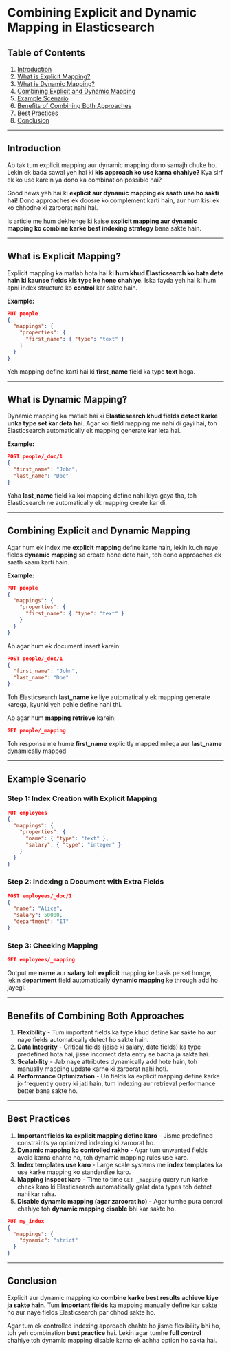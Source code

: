 # Combining Explicit and Dynamic Mapping in Elasticsearch

## Table of Contents

1. [Introduction](#introduction)
2. [What is Explicit Mapping?](#what-is-explicit-mapping)
3. [What is Dynamic Mapping?](#what-is-dynamic-mapping)
4. [Combining Explicit and Dynamic Mapping](#combining-explicit-and-dynamic-mapping)
5. [Example Scenario](#example-scenario)
6. [Benefits of Combining Both Approaches](#benefits-of-combining-both-approaches)
7. [Best Practices](#best-practices)
8. [Conclusion](#conclusion)

---

## Introduction

Ab tak tum explicit mapping aur dynamic mapping dono samajh chuke ho. Lekin ek bada sawal yeh hai ki **kis approach ko use karna chahiye?** Kya sirf ek ko use karein ya dono ka combination possible hai?

Good news yeh hai ki **explicit aur dynamic mapping ek saath use ho sakti hai**! Dono approaches ek doosre ko complement karti hain, aur hum kisi ek ko chhodne ki zaroorat nahi hai.

Is article me hum dekhenge ki kaise **explicit mapping aur dynamic mapping ko combine karke best indexing strategy** bana sakte hain.

---

## What is Explicit Mapping?

Explicit mapping ka matlab hota hai ki **hum khud Elasticsearch ko bata dete hain ki kaunse fields kis type ke hone chahiye**. Iska fayda yeh hai ki hum apni index structure ko **control** kar sakte hain.

**Example:**
```json
PUT people
{
  "mappings": {
    "properties": {
      "first_name": { "type": "text" }
    }
  }
}
```
Yeh mapping define karti hai ki **first_name** field ka type **text** hoga.

---

## What is Dynamic Mapping?

Dynamic mapping ka matlab hai ki **Elasticsearch khud fields detect karke unka type set kar deta hai**. Agar koi field mapping me nahi di gayi hai, toh Elasticsearch automatically ek mapping generate kar leta hai.

**Example:**
```json
POST people/_doc/1
{
  "first_name": "John",
  "last_name": "Doe"
}
```
Yaha **last_name** field ka koi mapping define nahi kiya gaya tha, toh Elasticsearch ne automatically ek mapping create kar di.

---

## Combining Explicit and Dynamic Mapping

Agar hum ek index me **explicit mapping** define karte hain, lekin kuch naye fields **dynamic mapping** se create hone dete hain, toh dono approaches ek saath kaam karti hain.

**Example:**

```json
PUT people
{
  "mappings": {
    "properties": {
      "first_name": { "type": "text" }
    }
  }
}
```

Ab agar hum ek document insert karein:

```json
POST people/_doc/1
{
  "first_name": "John",
  "last_name": "Doe"
}
```

Toh Elasticsearch **last_name** ke liye automatically ek mapping generate karega, kyunki yeh pehle define nahi thi.

Ab agar hum **mapping retrieve** karein:
```json
GET people/_mapping
```
Toh response me hume **first_name** explicitly mapped milega aur **last_name** dynamically mapped.

---

## Example Scenario

### Step 1: Index Creation with Explicit Mapping
```json
PUT employees
{
  "mappings": {
    "properties": {
      "name": { "type": "text" },
      "salary": { "type": "integer" }
    }
  }
}
```

### Step 2: Indexing a Document with Extra Fields
```json
POST employees/_doc/1
{
  "name": "Alice",
  "salary": 50000,
  "department": "IT"
}
```

### Step 3: Checking Mapping
```json
GET employees/_mapping
```
Output me **name** aur **salary** toh **explicit** mapping ke basis pe set honge, lekin **department** field automatically **dynamic mapping** ke through add ho jayegi.

---

## Benefits of Combining Both Approaches

1. **Flexibility** - Tum important fields ka type khud define kar sakte ho aur naye fields automatically detect ho sakte hain.
2. **Data Integrity** - Critical fields (jaise ki salary, date fields) ka type predefined hota hai, jisse incorrect data entry se bacha ja sakta hai.
3. **Scalability** - Jab naye attributes dynamically add hote hain, toh manually mapping update karne ki zaroorat nahi hoti.
4. **Performance Optimization** - Un fields ka explicit mapping define karke jo frequently query ki jati hain, tum indexing aur retrieval performance better bana sakte ho.

---

## Best Practices

1. **Important fields ka explicit mapping define karo** - Jisme predefined constraints ya optimized indexing ki zaroorat ho.
2. **Dynamic mapping ko controlled rakho** - Agar tum unwanted fields avoid karna chahte ho, toh dynamic mapping rules use karo.
3. **Index templates use karo** - Large scale systems me **index templates** ka use karke mapping ko standardize karo.
4. **Mapping inspect karo** - Time to time `GET _mapping` query run karke check karo ki Elasticsearch automatically galat data types toh detect nahi kar raha.
5. **Disable dynamic mapping (agar zaroorat ho)** - Agar tumhe pura control chahiye toh **dynamic mapping disable** bhi kar sakte ho.
```json
PUT my_index
{
  "mappings": {
    "dynamic": "strict"
  }
}
```

---

## Conclusion

Explicit aur dynamic mapping ko **combine karke best results achieve kiye ja sakte hain**. Tum **important fields** ka mapping manually define kar sakte ho aur naye fields Elasticsearch par chhod sakte ho.

Agar tum ek controlled indexing approach chahte ho jisme flexibility bhi ho, toh yeh combination **best practice** hai. Lekin agar tumhe **full control** chahiye toh dynamic mapping disable karna ek achha option ho sakta hai.

